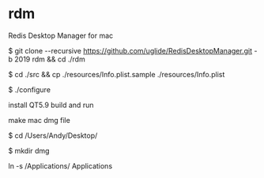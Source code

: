 # rdm
Redis Desktop Manager  for mac 

$ git clone --recursive https://github.com/uglide/RedisDesktopManager.git -b 2019 rdm && cd ./rdm

$ cd ./src && cp ./resources/Info.plist.sample ./resources/Info.plist

$ ./configure

install QT5.9  build and run

make mac dmg file

$ cd /Users/Andy/Desktop/

$ mkdir dmg

ln -s /Applications/  Applications



